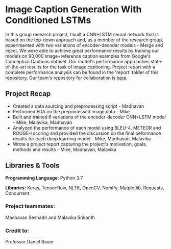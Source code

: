 # Image Caption Generation With Conditioned LSTMs
In this group research project, I built a CNN+LSTM neural network that is based on the top-down approach and, as a member of the research group, experimented with two variations of encoder-decoder models - Merge and Inject. We were able to achieve great performance results by training our models on 90,000 image+reference caption examples from Google's Conceptual Captions dataset. Our model's performance approaches state-of-the-art results for the task of image captioning. Project report with a complete performance analysis can be found in the 'report' folder of this repository. Our team's repository for collaboration is [here](https://github.com/MADHAVAN001/image-captioning-approaches).

## Project Recap
* Created a data sourcing and preprocessing script - Madhavan
* Performed EDA on the preprocessed image data - Mike
* Built and trained 6 variations of the encoder-decoder CNN+LSTM model - Mike, Malavika, Madhavan
* Analyzed the performance of each model using BLEU-4, METEOR and ROUGE-l scoring and provided the discussion on the final peformance results for each deep learning model - Mike, Madhavan, Malavika
* Wrote a project report capturing the project's motivation, goals, methods and results - Mike, Madhavan, Malavika

## Libraries & Tools
**Programming Language:** Python 3.7

**Libraries:** Keras, TensorFlow, NLTK, OpenCV, NumPy, Matplotlib, Requests, Concurrent

### Project teammates:
Madhavan Seshadri and Malavika Srikanth

### Credit to:
Professor Daniel Bauer




